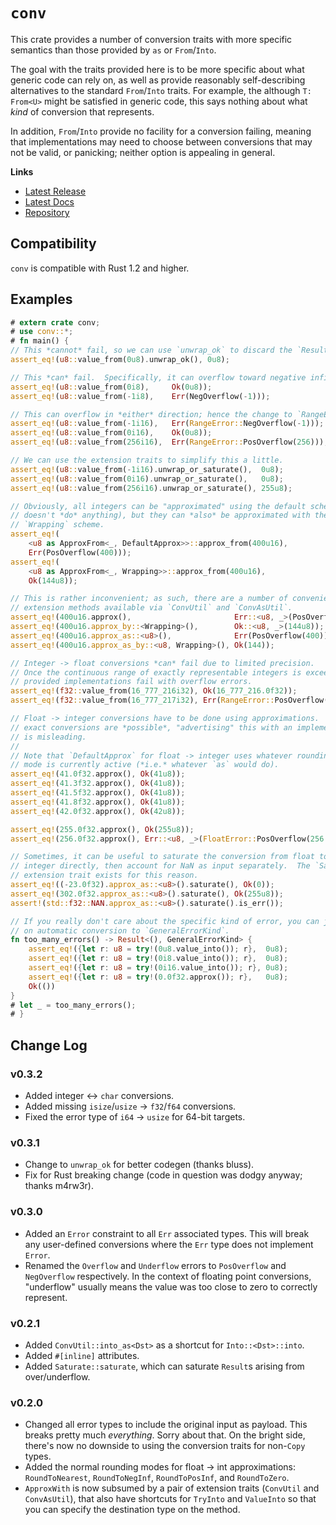 
# `conv`

This crate provides a number of conversion traits with more specific semantics than those provided by `as` or `From`/`Into`.

The goal with the traits provided here is to be more specific about what generic code can rely on, as well as provide reasonably self-describing alternatives to the standard `From`/`Into` traits.  For example, the although `T: From<U>` might be satisfied in generic code, this says nothing about what *kind* of conversion that represents.

In addition, `From`/`Into` provide no facility for a conversion failing, meaning that implementations may need to choose between conversions that may not be valid, or panicking; neither option is appealing in general.

**Links**

* [Latest Release](https://crates.io/crates/scan-rules/)
* [Latest Docs](https://danielkeep.github.io/rust-scan-rules/doc/scan_rules/index.html)
* [Repository](https://github.com/DanielKeep/rust-scan-rules)

## Compatibility

`conv` is compatible with Rust 1.2 and higher.

## Examples

```rust
# extern crate conv;
# use conv::*;
# fn main() {
// This *cannot* fail, so we can use `unwrap_ok` to discard the `Result`.
assert_eq!(u8::value_from(0u8).unwrap_ok(), 0u8);

// This *can* fail.  Specifically, it can overflow toward negative infinity.
assert_eq!(u8::value_from(0i8),     Ok(0u8));
assert_eq!(u8::value_from(-1i8),    Err(NegOverflow(-1)));

// This can overflow in *either* direction; hence the change to `RangeError`.
assert_eq!(u8::value_from(-1i16),   Err(RangeError::NegOverflow(-1)));
assert_eq!(u8::value_from(0i16),    Ok(0u8));
assert_eq!(u8::value_from(256i16),  Err(RangeError::PosOverflow(256)));

// We can use the extension traits to simplify this a little.
assert_eq!(u8::value_from(-1i16).unwrap_or_saturate(),  0u8);
assert_eq!(u8::value_from(0i16).unwrap_or_saturate(),   0u8);
assert_eq!(u8::value_from(256i16).unwrap_or_saturate(), 255u8);

// Obviously, all integers can be "approximated" using the default scheme (it
// doesn't *do* anything), but they can *also* be approximated with the
// `Wrapping` scheme.
assert_eq!(
    <u8 as ApproxFrom<_, DefaultApprox>>::approx_from(400u16),
    Err(PosOverflow(400)));
assert_eq!(
    <u8 as ApproxFrom<_, Wrapping>>::approx_from(400u16),
    Ok(144u8));

// This is rather inconvenient; as such, there are a number of convenience
// extension methods available via `ConvUtil` and `ConvAsUtil`.
assert_eq!(400u16.approx(),                       Err::<u8, _>(PosOverflow(400)));
assert_eq!(400u16.approx_by::<Wrapping>(),        Ok::<u8, _>(144u8));
assert_eq!(400u16.approx_as::<u8>(),              Err(PosOverflow(400)));
assert_eq!(400u16.approx_as_by::<u8, Wrapping>(), Ok(144));

// Integer -> float conversions *can* fail due to limited precision.
// Once the continuous range of exactly representable integers is exceeded, the
// provided implementations fail with overflow errors.
assert_eq!(f32::value_from(16_777_216i32), Ok(16_777_216.0f32));
assert_eq!(f32::value_from(16_777_217i32), Err(RangeError::PosOverflow(16_777_217)));

// Float -> integer conversions have to be done using approximations.  Although
// exact conversions are *possible*, "advertising" this with an implementation
// is misleading.
//
// Note that `DefaultApprox` for float -> integer uses whatever rounding
// mode is currently active (*i.e.* whatever `as` would do).
assert_eq!(41.0f32.approx(), Ok(41u8));
assert_eq!(41.3f32.approx(), Ok(41u8));
assert_eq!(41.5f32.approx(), Ok(41u8));
assert_eq!(41.8f32.approx(), Ok(41u8));
assert_eq!(42.0f32.approx(), Ok(42u8));

assert_eq!(255.0f32.approx(), Ok(255u8));
assert_eq!(256.0f32.approx(), Err::<u8, _>(FloatError::PosOverflow(256.0)));

// Sometimes, it can be useful to saturate the conversion from float to
// integer directly, then account for NaN as input separately.  The `Saturate`
// extension trait exists for this reason.
assert_eq!((-23.0f32).approx_as::<u8>().saturate(), Ok(0));
assert_eq!(302.0f32.approx_as::<u8>().saturate(), Ok(255u8));
assert!(std::f32::NAN.approx_as::<u8>().saturate().is_err());

// If you really don't care about the specific kind of error, you can just rely
// on automatic conversion to `GeneralErrorKind`.
fn too_many_errors() -> Result<(), GeneralErrorKind> {
    assert_eq!({let r: u8 = try!(0u8.value_into()); r},  0u8);
    assert_eq!({let r: u8 = try!(0i8.value_into()); r},  0u8);
    assert_eq!({let r: u8 = try!(0i16.value_into()); r}, 0u8);
    assert_eq!({let r: u8 = try!(0.0f32.approx()); r},   0u8);
    Ok(())
}
# let _ = too_many_errors();
# }
```

## Change Log

### v0.3.2

- Added integer ↔ `char` conversions.
- Added missing `isize`/`usize` → `f32`/`f64` conversions.
- Fixed the error type of `i64` → `usize` for 64-bit targets.

### v0.3.1

- Change to `unwrap_ok` for better codegen (thanks bluss).
- Fix for Rust breaking change (code in question was dodgy anyway; thanks m4rw3r).

### v0.3.0

- Added an `Error` constraint to all `Err` associated types.  This will break any user-defined conversions where the `Err` type does not implement `Error`.
- Renamed the `Overflow` and `Underflow` errors to `PosOverflow` and `NegOverflow` respectively.  In the context of floating point conversions, "underflow" usually means the value was too close to zero to correctly represent.

### v0.2.1

- Added `ConvUtil::into_as<Dst>` as a shortcut for `Into::<Dst>::into`.
- Added `#[inline]` attributes.
- Added `Saturate::saturate`, which can saturate `Result`s arising from over/underflow.

### v0.2.0

- Changed all error types to include the original input as payload.  This breaks pretty much *everything*.  Sorry about that.  On the bright side, there's now no downside to using the conversion traits for non-`Copy` types.
- Added the normal rounding modes for float → int approximations: `RoundToNearest`, `RoundToNegInf`, `RoundToPosInf`, and `RoundToZero`.
- `ApproxWith` is now subsumed by a pair of extension traits (`ConvUtil` and `ConvAsUtil`), that also have shortcuts for `TryInto` and `ValueInto` so that you can specify the destination type on the method.
